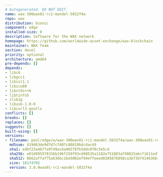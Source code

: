```yaml
---
# Autogenerated. DO NOT EDIT.
name: wax-300wax01-rc1-mandel-5832f4a
repo: wax
distribution: bionic
component: edge
installed-size: 0
description: Software for the WAX network
homepage: https://github.com/worldwide-asset-exchange/wax-blockchain
maintainer: WAX Team
section: devel
priority: optional
architecture: amd64
pre-depends: []
depends:
- libc6
- libgcc1
- libssl1.1
- libicu60
- libstdc++6
- libtinfo5
- zlib1g
- libusb-1.0-0
- libcurl3-gnutls
conflicts: []
breaks: []
replaces: []
suggests: []
built-using: []
versions:
- filename: pool/edge/w/wax-300wax01-rc1-mandel-5832f4a/wax-300wax01-rc1-mandel-5832f4a_3.0.0wax01-rc1-mandel-5832f4a-mandel-5832f4a-ubuntu-18.04_amd64.deb
  md5sum: 419d63de9d7d7c7d07c88619bdc4ac49
  sha1: edbf23a467fa9f49ac6a90278fb3ddc0f0c3e5cd
  sha256: e01d99597833bb196f259f93cd98535a1182e751883af98025a6cf1611ed7ed6
  sha512: 0b62affaf75a636bc1be5002ef94effeeed0385876050ca3bf3b7414636b19da2f998eec8120b2552e96534578351f0ee7f70570f66d9f97b580b7a861cb5cc9
  size: 16174792
  version: 3.0.0wax01-rc1-mandel-5832f4a
---
```

